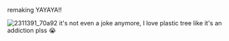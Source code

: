 remaking YAYAYA!!

![2311391_70a92](https://github.com/user-attachments/assets/3718f2bb-f1b8-418b-b6c1-19dc965d98ac)
it's not even a joke anymore, I love plastic tree like it's an addiction plss 😭
